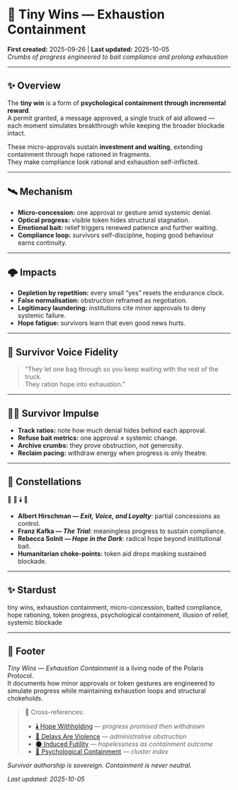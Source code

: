 # 🥕 Tiny Wins — Exhaustion Containment  
**First created:** 2025-09-26 | **Last updated:** 2025-10-05  
*Crumbs of progress engineered to bait compliance and prolong exhaustion*  

---

## ✨ Overview  

The **tiny win** is a form of **psychological containment through incremental reward**.  
A permit granted, a message approved, a single truck of aid allowed — each moment simulates breakthrough while keeping the broader blockade intact.  

These micro-approvals sustain **investment and waiting**, extending containment through hope rationed in fragments.  
They make compliance look rational and exhaustion self-inflicted.  

---

## 🛰️ Mechanism  

- **Micro-concession:** one approval or gesture amid systemic denial.  
- **Optical progress:** visible token hides structural stagnation.  
- **Emotional bait:** relief triggers renewed patience and further waiting.  
- **Compliance loop:** survivors self-discipline, hoping good behaviour earns continuity.  

---

## 🌩️ Impacts  

- **Depletion by repetition:** every small “yes” resets the endurance clock.  
- **False normalisation:** obstruction reframed as negotiation.  
- **Legitimacy laundering:** institutions cite minor approvals to deny systemic failure.  
- **Hope fatigue:** survivors learn that even good news hurts.  

---

## 🥭 Survivor Voice Fidelity  

> “They let one bag through so you keep waiting with the rest of the truck.  
> They ration hope into exhaustion.”  

---

## 🐦‍🔥 Survivor Impulse  

- **Track ratios:** note how much denial hides behind each approval.  
- **Refuse bait metrics:** one approval ≠ systemic change.  
- **Archive crumbs:** they prove obstruction, not generosity.  
- **Reclaim pacing:** withdraw energy when progress is only theatre.  

---

## 🌌 Constellations  

🥕 🧠 🕯️ 🐌  
- **Albert Hirschman — *Exit, Voice, and Loyalty***: partial concessions as control.  
- **Franz Kafka — *The Trial***: meaningless progress to sustain compliance.  
- **Rebecca Solnit — *Hope in the Dark***: radical hope beyond institutional bait.  
- **Humanitarian choke-points:** token aid drops masking sustained blockade.  

---

## ✨ Stardust  

tiny wins, exhaustion containment, micro-concession, baited compliance, hope rationing, token progress, psychological containment, illusion of relief, systemic blockade  

---

## 🏮 Footer  

*Tiny Wins — Exhaustion Containment* is a living node of the Polaris Protocol.  
It documents how minor approvals or token gestures are engineered to simulate progress while maintaining exhaustion loops and structural chokeholds.  

> 📡 Cross-references:
> 
> - [🕯️ Hope Withholding](./🕯️_hope_withholding.md) — *progress promised then withdrawn*  
> - [🐌 Delays Are Violence](./🐌_delays_are_violence.md) — *administrative obstruction*  
> - [🌑 Induced Futility](./🌑_induced_futility.md) — *hopelessness as containment outcome*  
> - [🧠 Psychological Containment](./README.md) — *cluster index*  

*Survivor authorship is sovereign. Containment is never neutral.*  

_Last updated: 2025-10-05_
